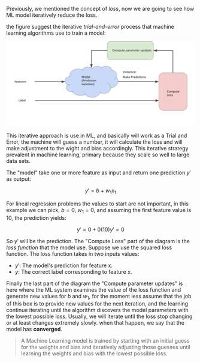 Previously, we mentioned the concept of *loss*, now we are going to see how ML model iteratively reduce the loss.

the figure suggest the iterative _trial-and-error_ process that machine learning algorithms use to train a model:


![005_GradientDescentDiagram](../images/005_GradientDescentDiagram.svg)

This iterative approach is use in ML, and basically will work as a Trial and Error, the machine will guess a number, it will calculate the loss and will make adjustment to the wight and bias accordingly. This iterative strategy prevalent in machine learning, primary because they scale so well to large data sets.

The "model" take one or more feature as input and return one prediction $y'$ as output:

$$
y' = b + w_1x_1
$$
 
For lineal regression problems the values to start are not important, in this example we can pick, $b = 0$, $w_1 = 0$, and assuming the first feature value is 10, the prediction yields:

$$
y' = 0 + 0(10)
y' = 0
$$

So $y'$ will be the prediction. The "Compute Loss" part of the diagram is the *loss function* that the model use. Suppose we use the squared loss function. The loss function takes in two inputs values:

* $y'$: The model's prediction for feature x.
* $y$: The correct label corresponding to feature x.

Finally the last part of the diagram the "Compute parameter updates" is here where the ML system examines the value of the loss function and generate new values for $b$ and $w_1$, for the moment less assume that the job of this box is to provide new values for the next iteration, and the learning continue iterating until the algorithm discovers the model parameters with the lowest possible loss. Usually, we will iterate until the loss stop changing or at least changes extremely slowly. when that happen, we say that the model has **converged**.

>A Machine Learning model is trained by starting with an initial guess for the weights and bias and iteratively adjusting those guesses until learning the weights and bias with the lowest possible loss.